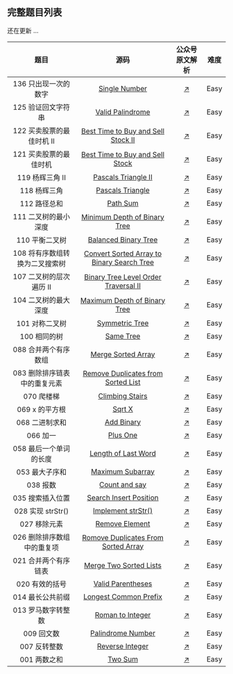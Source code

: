 ## 完整题目列表

还在更新 ...

|            题目            |                             源码                             |                        公众号原文解析                        | 难度 |
| :------------------------: | :----------------------------------------------------------: | :----------------------------------------------------------: | :--: |
|      136 只出现一次的数字      | [Single Number](https://github.com/swpuLeo/leetcode.js/blob/master/src/easy/SingleNumber.js) | [↗](https://mp.weixin.qq.com/s?__biz=MzIzNDI1MTEyNg==&mid=2247484477&idx=1&sn=b42187262eb9f524c9c7759ac9a09e8a&chksm=e8f87224df8ffb32f079deb25e04b431d493039f5e0f20868acbd06693ff92a9eddf6efb3bb6&token=1144869278&lang=zh_CN#rd) | Easy |
|       125 验证回文字符串       | [Valid Palindrome](https://github.com/swpuLeo/leetcode.js/blob/master/src/easy/ValidPalindrome.js) | [↗](https://mp.weixin.qq.com/s?__biz=MzIzNDI1MTEyNg==&mid=2247484467&idx=1&sn=11d555619cb3fea5b93a0c868a90545e&chksm=e8f8722adf8ffb3c2e3bfc66bc61d4e9ba4d7315518dec881f5a317c9694fcc27def1a02eead&token=1941857039&lang=zh_CN#rd) | Easy |
|   122 买卖股票的最佳时机 II    | [Best Time to Buy and Sell Stock II](https://github.com/swpuLeo/leetcode.js/blob/master/src/easy/BestTimeToBuyAndSellStockII.js) | [↗](https://mp.weixin.qq.com/s?__biz=MzIzNDI1MTEyNg==&mid=2247484453&idx=2&sn=1b3203a033a51535abc4eaaab7e5db8c&chksm=e8f8723cdf8ffb2ad62c43d92b31f6fa7613623ebf9928ae27ca41f30f21b16e7ad34e166315&token=291615209&lang=zh_CN#rd) | Easy |
|     121 买卖股票的最佳时机     | [Best Time to Buy and Sell Stock](https://github.com/swpuLeo/leetcode.js/blob/master/src/easy/BestTimeToBuyAndSellStock.js) | [↗](https://mp.weixin.qq.com/s?__biz=MzIzNDI1MTEyNg==&mid=2247484434&idx=2&sn=0b89dcd680f44b90654e4129c644d109&chksm=e8f8720bdf8ffb1d4834685eea4c6ae4bc7a8a9982cf38b678f03708883383eb1c28c73ff4f2&token=1485351607&lang=zh_CN#rd) | Easy |
|        119 杨辉三角 II         | [Pascals Triangle II](https://github.com/swpuLeo/leetcode.js/blob/master/src/easy/PascalsTriangleII.js) | [↗](https://mp.weixin.qq.com/s?__biz=MzIzNDI1MTEyNg==&mid=2247484421&idx=1&sn=af7fb9d383b849af0dbbac32ce5bc8c3&chksm=e8f8721cdf8ffb0aecdd77afe057c2ad4ba27079fd5dca4532d4494dc211bc6e8cebf4e4a2ca&token=1485351607&lang=zh_CN#rd) | Easy |
|          118 杨辉三角          | [Pascals Triangle](https://github.com/swpuLeo/leetcode.js/blob/master/src/easy/PascalsTriangle.js) | [↗](https://mp.weixin.qq.com/s?__biz=MzIzNDI1MTEyNg==&mid=2247484412&idx=1&sn=db2ec30fc23dde1de6b784bad563fdbb&chksm=e8f875e5df8ffcf30cafaf8f4856db85ec427507cc53d528b276690bd9842438fed1a18efb4b&token=1485351607&lang=zh_CN#rd) | Easy |
|          112 路径总和          | [Path Sum](https://github.com/swpuLeo/leetcode.js/blob/master/src/easy/PathSum.js) | [↗](https://mp.weixin.qq.com/s?__biz=MzIzNDI1MTEyNg==&mid=2247484402&idx=2&sn=f1d398d390a840ae1e7b342cd72c7b2c&chksm=e8f875ebdf8ffcfd1d758a11191cecef23cc8c151504cf3248da96eb3442e474ab212da9da79&token=1520273246&lang=zh_CN#rd) | Easy |
|      111 二叉树的最小深度      | [Minimum Depth of Binary Tree](https://github.com/swpuLeo/leetcode.js/blob/master/src/easy/MinimumDepthOfBinaryTree.js) | [↗](https://mp.weixin.qq.com/s?__biz=MzIzNDI1MTEyNg==&tempkey=OTg2X0ZOK1dhOUVkZ2xma2pIb3RLdkowSkdhNUxYNmNNeE1ZUENrRFJEaXJhVkxmVm9ucUVBUVkzaFJvcThOZHlLanVpb2NLZG5uSzVNZDZrTnZYUTdCWWpMd05JTlJGb3hNZ3JpZ1VKVW01WmwtdGZUNVJ2ZVBXaWhzX0QycTVwVHBOdTI1clpoQ3FKbDVCNUh4WFJYbkV4M0pNMmxGZTVpeHpPelpSVFF%2Bfg%3D%3D&chksm=68f875c25f8ffcd4e96a9e5bf010e56de5a39a2a133afb3834e9212e9564c6ac2e4263012f24#rd) | Easy |
|         110 平衡二叉树         | [Balanced Binary Tree](https://github.com/swpuLeo/leetcode.js/blob/master/src/easy/BalancedBinaryTree.js) | [↗](https://mp.weixin.qq.com/s?__biz=MzIzNDI1MTEyNg==&mid=2247484372&idx=1&sn=7470e6a6e318a1ff762a9b371e826bea&chksm=e8f875cddf8ffcdb896874fbabaa3003a4de766c4514896820caa8cea408a572f448d07cf90f&token=1901844631&lang=zh_CN#rd) | Easy |
| 108 将有序数组转换为二叉搜索树 | [Convert Sorted Array to Binary Search Tree](https://github.com/swpuLeo/leetcode.js/blob/master/src/easy/CovertSortedArrayToBinarySearchTree.js) | [↗](https://mp.weixin.qq.com/s?__biz=MzIzNDI1MTEyNg==&mid=2247484342&idx=1&sn=c91dfde1f588ac26ba351ba702bf5773&chksm=e8f875afdf8ffcb9dbe71fd71f891060414c6cdcf94fd7509b6096817aaeb71f04af8c158c92&token=1485351607&lang=zh_CN#rd) | Easy |
|    107 二叉树的层次遍历 II     | [Binary Tree Level Order Traversal II](https://github.com/swpuLeo/leetcode.js/blob/master/src/easy/BinaryTreeLevelOrderTraversalII.js) | [↗](https://mp.weixin.qq.com/s?__biz=MzIzNDI1MTEyNg==&mid=2247484321&idx=2&sn=ca8bfce266ee9abc61964099af0a7d54&chksm=e8f875b8df8ffcae7802c36dce710f7d7f73d80787715611f609828cde2b9beb1ad437a95fe1&token=1762161651&lang=zh_CN#rd) | Easy |
|      104 二叉树的最大深度      | [Maximum Depth of Binary Tree](https://github.com/swpuLeo/leetcode.js/blob/master/src/easy/MaximumDepthOfBinaryTree.js) | [↗](https://mp.weixin.qq.com/s?__biz=MzIzNDI1MTEyNg==&mid=2247484287&idx=1&sn=019e9ecc6164ab2d8f5a3def131faa4c&chksm=e8f87566df8ffc70a9ab867261cbc0716799a6fcba15846dc64b186a9730975e315a12c2a5ce&token=1762161651&lang=zh_CN#rd) | Easy |
|         101 对称二叉树         | [Symmetric Tree](https://github.com/swpuLeo/leetcode.js/blob/master/src/easy/SymmetricTree.js) | [↗](https://mp.weixin.qq.com/s?__biz=MzIzNDI1MTEyNg==&mid=2247484266&idx=1&sn=d3a51d8029dd94ae0d306f3a754a1719&chksm=e8f87573df8ffc651ebb23cbbfdc7d3e71e3927717b619b71c9d61f2c093e7ead65aa6da6964&token=1485351607&lang=zh_CN#rd) | Easy |
|          100 相同的树          | [Same Tree](https://github.com/swpuLeo/leetcode.js/blob/master/src/easy/SameTree.js) | [↗](https://mp.weixin.qq.com/s?__biz=MzIzNDI1MTEyNg==&mid=2247484257&idx=2&sn=a4a40c85f7b972bad1d4622f11572649&chksm=e8f87578df8ffc6e78276b96835907d7844f8a5c1f66470b9717c625056b609bc2c3064c683c&token=1485351607&lang=zh_CN#rd) | Easy |
|      088 合并两个有序数组      | [Merge Sorted Array](https://github.com/swpuLeo/leetcode.js/blob/master/src/easy/MergeSortedArray.js) | [↗](https://mp.weixin.qq.com/s?__biz=MzIzNDI1MTEyNg==&mid=2247484241&idx=2&sn=79ad21a21ce1d9805c569d17ed4d398f&chksm=e8f87548df8ffc5e00f32d73a5d34712f7dfc27c7282621e64a209e096f5fce83975fc7c8680&token=1485351607&lang=zh_CN#rd) | Easy |
| 083 删除排序链表中的重复元素 | [Remove Duplicates from Sorted List](https://github.com/swpuLeo/leetcode.js/blob/master/src/easy/RemoveDuplicatesFromSortedList.js) | [↗](https://mp.weixin.qq.com/s?__biz=MzIzNDI1MTEyNg==&mid=2247484228&idx=1&sn=2ae04d141c9b6ca1f0e97093b101399b&chksm=e8f8755ddf8ffc4b3a3ddb7357e0843a8caddd4184187478d85258172bbc240687c348767ac4&token=2027454307&lang=zh_CN#rd) | Easy |
|          070 爬楼梯          | [Climbing Stairs](https://github.com/swpuLeo/leetcode.js/blob/master/src/easy/ClimbingStairs.js) | [↗](https://mp.weixin.qq.com/s?__biz=MzIzNDI1MTEyNg==&mid=2247484220&idx=1&sn=87f061566879a77bc3bf57d393369cbb&chksm=e8f87525df8ffc33cbe5d63e8b2abf91ce9b88d2add3f67ff754dd2bdea9f372febdd9f19edc&token=2027454307&lang=zh_CN#rd) | Easy |
|       069 x 的平方根       | [Sqrt X](https://github.com/swpuLeo/leetcode.js/blob/master/src/easy/SqrtX.js) | [↗](https://mp.weixin.qq.com/s?__biz=MzIzNDI1MTEyNg==&mid=2247484211&idx=2&sn=598e3049c7a501f084c96bb1385d462a&chksm=e8f8752adf8ffc3c1c71fddb55d370118cdaadc360a09eb3004bb2e097003239978a3f010cb5&token=146339323&lang=zh_CN#rd) | Easy |
|       068 二进制求和       | [Add Binary](https://github.com/swpuLeo/leetcode.js/blob/master/src/easy/AddBinary.js) | [↗](https://mp.weixin.qq.com/s?__biz=MzIzNDI1MTEyNg==&mid=2247484200&idx=1&sn=8e1e4d8f6241f0a65f47a01f18d45ef7&chksm=e8f87531df8ffc27264f6206eb0a25d9dd410e83398f590747079a790aa55bec28ca642f9fe5&token=1608834102&lang=zh_CN#rd) | Easy |
|          066 加一          | [Plus One](https://github.com/swpuLeo/leetcode.js/blob/master/src/easy/PlusOne.js) | [↗](https://mp.weixin.qq.com/s?__biz=MzIzNDI1MTEyNg==&mid=2247484191&idx=1&sn=e2335ad869d3e5baed550b6f51af861f&chksm=e8f87506df8ffc10295061cde62df620edd6c6cf40de09410f023ac5f2894b5b91fd7f229667&token=1608834102&lang=zh_CN#rd) | Easy |
|   058 最后一个单词的长度   | [Length of Last Word](https://github.com/swpuLeo/leetcode.js/blob/master/src/easy/LengthOfLastWorld.js) | [↗](https://mp.weixin.qq.com/s?__biz=MzIzNDI1MTEyNg==&mid=2247484183&idx=2&sn=3036c5699fe36f138e4a4724ace0d46c&chksm=e8f8750edf8ffc1814c45441a2b8d5dcff12bb63db466f1a67658d5fc4072a5aa675b112ed7a&token=1608834102&lang=zh_CN#rd) | Easy |
|       053 最大子序和       | [Maximum Subarray](https://github.com/swpuLeo/leetcode.js/blob/master/src/easy/MaximumSubarray.js) | [↗](https://mp.weixin.qq.com/s?__biz=MzIzNDI1MTEyNg==&mid=2247484173&idx=2&sn=50f5f63f2fc8e8d3c795ece4d0e38559&chksm=e8f87514df8ffc026d7961289df1cb63d0195b9432ec4198d47877550d7f8e18584e42426c1b&token=1608834102&lang=zh_CN#rd) | Easy |
|          038 报数          | [Count and say](https://github.com/swpuLeo/leetcode.js/blob/master/src/easy/CountAndSay.js) | [↗](https://mp.weixin.qq.com/s?__biz=MzIzNDI1MTEyNg==&mid=2247484158&idx=1&sn=f4889537ce3b199be2476c6b5297b8ba&chksm=e8f874e7df8ffdf18985ba650179d40ab4d1f559e6b9c19dab4d8f0d5554c1f5018b7c58a143&token=1608834102&lang=zh_CN#rd) | Easy |
|      035 搜索插入位置      | [Search Insert Position](https://github.com/swpuLeo/leetcode.js/blob/master/src/easy/SearchInsertPosition.js) | [↗](https://mp.weixin.qq.com/s?__biz=MzIzNDI1MTEyNg==&mid=2247484145&idx=1&sn=7d444246caeb05d163369e552d95c4da&chksm=e8f874e8df8ffdfefafc084fd3bc165cac37a050e5a3a46d1842622f99243db64a89f7f6a25c&token=1608834102&lang=zh_CN#rd) | Easy |
|     028 实现 strStr()      | [Implement strStr()](https://github.com/swpuLeo/leetcode.js/blob/master/src/easy/Implement-strStr.js) | [↗](https://mp.weixin.qq.com/s?__biz=MzIzNDI1MTEyNg==&mid=2247484128&idx=2&sn=c975dd8c267cd500a51121e41cfd8d0b&chksm=e8f874f9df8ffdef6c0ec7a97d99fa6f74da02ab8fe489afeb8fa16584f3126faea5fb533219&token=1608834102&lang=zh_CN#rd) | Easy |
|        027 移除元素        | [Remove Element](https://github.com/swpuLeo/leetcode.js/blob/master/src/easy/RemoveElement.js) | [↗](https://mp.weixin.qq.com/s?__biz=MzIzNDI1MTEyNg==&mid=2247484120&idx=2&sn=7b1976f669a9f32cdaa2ac6b6bd82ee5&chksm=e8f874c1df8ffdd75a0bd3eceac8a24ed23129de0542d69a8a5768a35b650df5821adba6cca8&token=1608834102&lang=zh_CN#rd) | Easy |
| 026 删除排序数组中的重复项 | [Romove Duplicates From Sorted Array](https://github.com/swpuLeo/leetcode.js/blob/master/src/easy/RemoveDuplicatesFromSortedArray.js) | [↗](https://mp.weixin.qq.com/s?__biz=MzIzNDI1MTEyNg==&mid=2247484113&idx=1&sn=40a4978cb2b9f7c0f84781f88f917f15&chksm=e8f874c8df8ffdde23d5b294c06ea9f01f46459843112c37b351383e35e3b58bcf7aca808e0a&token=1608834102&lang=zh_CN#rd) | Easy |
|    021 合并两个有序链表    | [Merge Two Sorted Lists](https://github.com/swpuLeo/leetcode.js/blob/master/src/easy/MergeTwoSortedLists.js) | [↗](https://mp.weixin.qq.com/s?__biz=MzIzNDI1MTEyNg==&mid=2247484105&idx=2&sn=0086b937d35e0c1057e2553dbf6d6f63&chksm=e8f874d0df8ffdc6259ad99b434db0898239860502351ec3af81122be50c55b7f7d5fadbe3a4&token=1608834102&lang=zh_CN#rd) | Easy |
|       020 有效的括号       | [Valid Parentheses](https://github.com/swpuLeo/leetcode.js/blob/master/src/easy/ValidParentheses.js) | [↗](https://mp.weixin.qq.com/s?__biz=MzIzNDI1MTEyNg==&mid=2247484089&idx=2&sn=362b36f3169fb89858b1b829ef07bf5e&chksm=e8f874a0df8ffdb64a8a77b924dff4ea4563b0080118bd59d3a37a177c056fe97c7e9b0b1e6c&token=1608834102&lang=zh_CN#rd) | Easy |
|      014 最长公共前缀      |                  [Longest Common Prefix](https://github.com/swpuLeo/leetcode.js/blob/master/src/easy/LongestCommonPrefix.js)                   | [↗](https://mp.weixin.qq.com/s?__biz=MzIzNDI1MTEyNg==&mid=2247484073&idx=2&sn=b7233182d3b77c45b1db6618e20fcb1c&chksm=e8f874b0df8ffda6730cadf742f7499053df52be9f7a52cc9b60555969c4dee5a6ffad0df87d&token=1608834102&lang=zh_CN#rd) | Easy |
|     013 罗马数字转整数     | [Roman to Integer](https://github.com/swpuLeo/leetcode.js/blob/master/src/easy/RomanToInteger.js) | [↗](https://mp.weixin.qq.com/s?__biz=MzIzNDI1MTEyNg==&mid=2247484061&idx=2&sn=90d868940b6aab110520686f302201b2&chksm=e8f87484df8ffd92e1a7f3be63ca1b07ce8039c371265421a7ff3ec3618abc004e15d0d976c5&token=1608834102&lang=zh_CN#rd) | Easy |
|         009 回文数         | [Palindrome Number](https://github.com/swpuLeo/leetcode.js/blob/master/src/easy/PalindromeNumber.js) | [↗](https://mp.weixin.qq.com/s?__biz=MzIzNDI1MTEyNg==&mid=2247484051&idx=2&sn=760160669cfa2bc03155b62e5e13a3fd&chksm=e8f8748adf8ffd9c509957fc9c8f6db66d0698c72bf2d6825e46111f1a6d7465ea0d18bf1a4a&token=1608834102&lang=zh_CN#rd) | Easy |
|        007 反转整数        | [Reverse Integer](https://github.com/swpuLeo/leetcode.js/blob/master/src/easy/ReverseInteger.js) | [↗](https://mp.weixin.qq.com/s?__biz=MzIzNDI1MTEyNg==&mid=2247484040&idx=2&sn=41d51078c544a6bb858d8e4e9d3d9f98&chksm=e8f87491df8ffd8759bb5aa67d591f31ee19d76d7801e8de5761c4a8861f3d0e83eeb32c78e7&token=1608834102&lang=zh_CN#rd) | Easy |
|        001 两数之和        | [Two Sum](https://github.com/swpuLeo/leetcode.js/blob/master/src/easy/TwoSum.js) | [↗](https://mp.weixin.qq.com/s?__biz=MzIzNDI1MTEyNg==&mid=2247484025&idx=3&sn=97c364310ba1734063b5561d81bb03a9&chksm=e8f87460df8ffd7607c2795ebc2678a0624985f5cd953228b9fb79d00f758b3e2daf36ab9aec&token=1608834102&lang=zh_CN#rd) | Easy |